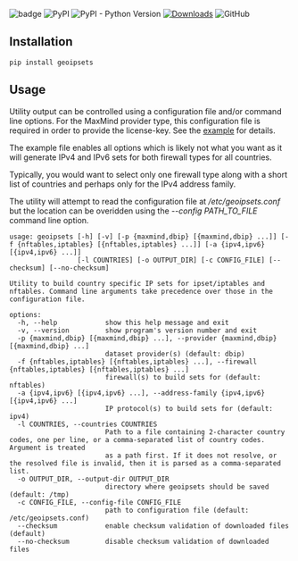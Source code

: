 ![badge](https://github.com/chr0mag/geoipsets/actions/workflows/ci.yaml/badge.svg) ![PyPI](https://img.shields.io/pypi/v/geoipsets) ![PyPI - Python Version](https://img.shields.io/pypi/pyversions/geoipsets) [![Downloads](https://pepy.tech/badge/geoipsets)](https://pepy.tech/project/geoipsets) ![GitHub](https://img.shields.io/github/license/chr0mag/geoipsets)

Installation
------------

```pip install geoipsets```

Usage
------
Utility output can be controlled using a configuration file and/or command line options. For the MaxMind provider type, this configuration file is required in order to provide the license-key. See the [example](https://github.com/chr0mag/geoipsets/blob/main/python/geoipsets.conf) for details.

The example file enables all options which is likely not what you want as it will generate IPv4 and IPv6 sets for both firewall types for all countries.

Typically, you would want to select only one firewall type along with a short list of countries and perhaps only for the IPv4 address family.

The utility will attempt to read the configuration file at */etc/geoipsets.conf* but the location can be overidden using the *--config PATH_TO_FILE* command line option.

```shell
usage: geoipsets [-h] [-v] [-p {maxmind,dbip} [{maxmind,dbip} ...]] [-f {nftables,iptables} [{nftables,iptables} ...]] [-a {ipv4,ipv6} [{ipv4,ipv6} ...]]
                 [-l COUNTRIES] [-o OUTPUT_DIR] [-c CONFIG_FILE] [--checksum] [--no-checksum]

Utility to build country specific IP sets for ipset/iptables and nftables. Command line arguments take precedence over those in the configuration file.

options:
  -h, --help            show this help message and exit
  -v, --version         show program's version number and exit
  -p {maxmind,dbip} [{maxmind,dbip} ...], --provider {maxmind,dbip} [{maxmind,dbip} ...]
                        dataset provider(s) (default: dbip)
  -f {nftables,iptables} [{nftables,iptables} ...], --firewall {nftables,iptables} [{nftables,iptables} ...]
                        firewall(s) to build sets for (default: nftables)
  -a {ipv4,ipv6} [{ipv4,ipv6} ...], --address-family {ipv4,ipv6} [{ipv4,ipv6} ...]
                        IP protocol(s) to build sets for (default: ipv4)
  -l COUNTRIES, --countries COUNTRIES
                        Path to a file containing 2-character country codes, one per line, or a comma-separated list of country codes. Argument is treated
                        as a path first. If it does not resolve, or the resolved file is invalid, then it is parsed as a comma-separated list.
  -o OUTPUT_DIR, --output-dir OUTPUT_DIR
                        directory where geoipsets should be saved (default: /tmp)
  -c CONFIG_FILE, --config-file CONFIG_FILE
                        path to configuration file (default: /etc/geoipsets.conf)
  --checksum            enable checksum validation of downloaded files (default)
  --no-checksum         disable checksum validation of downloaded files

```
